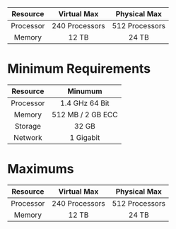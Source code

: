 |  Resource |   Virtual Max  |  Physical Max  |
|:---------:|:--------------:|:--------------:|
| Processor | 240 Processors | 512 Processors |
|   Memory  |      12 TB     |      24 TB     |<!-- TITLE: Windows 2016 Required Resources -->
<!-- SUBTITLE: A quick summary of Resources -->

# Minimum Requirements


|  Resource |      Minumum      |
|:---------:|:-----------------:|
| Processor | 1.4 GHz 64 Bit    |
| Memory    | 512 MB / 2 GB ECC |
| Storage   | 32 GB             |
| Network   | 1 Gigabit         |

# Maximums
|  Resource |   Virtual Max  |  Physical Max  |
|:---------:|:--------------:|:--------------:|
| Processor | 240 Processors | 512 Processors |
|   Memory  |      12 TB     |      24 TB     |